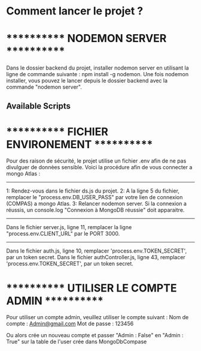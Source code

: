 # Comment lancer le projet ?

# ********** NODEMON SERVER **********

Dans le dossier backend du projet, installer nodemon server en utilisant la ligne de commande suivante : npm install -g nodemon. Une fois nodemon installer, vous pouvez le lancer depuis le dossier backend avec la commande "nodemon server".
## Available Scripts

# ********** FICHIER ENVIRONEMENT **********

Pour des raison de sécurité, le projet utilise un fichier .env afin de ne pas divulguer de donnèes sensible. Voici la procédure afin de vous connecter a mongo Atlas :

***************************

1: Rendez-vous dans le fichier ds.js du projet.
2: A la ligne 5 du fichier, remplacer le "process.env.DB_USER_PASS" par votre lien de connexion (COMPAS) a mongo Atlas.
3: Relancer nodemon server. Si la connexion a réussis, un console.log "Connexion à MongoDB réussie" doit apparaitre.

***************************

Dans le fichier server.js, ligne 11, remplacer la ligne "process.env.CLIENT_URL" par le PORT 3000. 

***************************

Dans le fichier auth.js, ligne 10, remplacer 'process.env.TOKEN_SECRET', par un token secret.
Dans le fichier authController.js, ligne 43, remplacer 'process.env.TOKEN_SECRET', par un token secret.

# ********** UTILISER LE COMPTE ADMIN **********

Pour utiliser un compte admin, veuillez utiliser le compte suivant :
Nom de compte : Admin@gmail.com
Mot de passe : 123456

Ou alors crée un nouveau compte et passer "Admin : False" en "Admin : True" sur la table de l'user crée dans MongoDbCompase